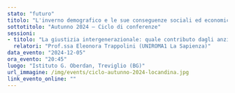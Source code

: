 ```yaml
---
stato: "futuro"
titolo: "L'inverno demografico e le sue conseguenze sociali ed economiche"
sottotitolo: "Autunno 2024 — Ciclo di conferenze"
sessioni:
- titolo: "La giustizia intergenerazionale: quale contributo dagli anziani e dall'immigrazione?"
  relatori: "Prof.ssa Eleonora Trappolini (UNIROMA1 La Sapienza)"
data_evento: "2024-12-05"
ora_evento: "20:45"
luogo: "Istituto G. Oberdan, Treviglio (BG)"
url_immagine: /img/events/ciclo-autunno-2024-locandina.jpg
link_evento_online: ""
---
```

